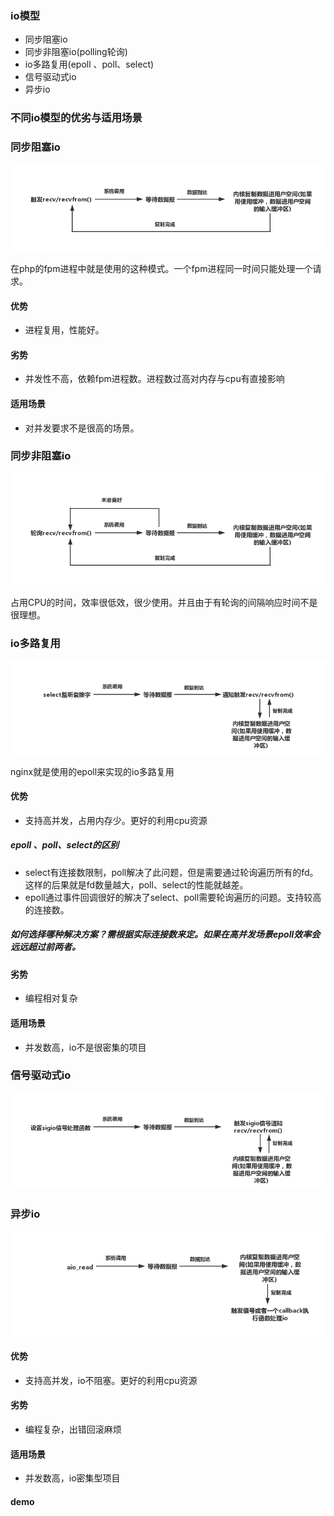 ### io模型
- 同步阻塞io
- 同步非阻塞io(polling轮询)
- io多路复用(epoll 、poll、select)
- 信号驱动式io
- 异步io

### 不同io模型的优劣与适用场景

### 同步阻塞io
![同步阻塞io](io1.png)

在php的fpm进程中就是使用的这种模式。一个fpm进程同一时间只能处理一个请求。
#### 优势
- 进程复用，性能好。
#### 劣势
- 并发性不高，依赖fpm进程数。进程数过高对内存与cpu有直接影响
#### 适用场景
- 对并发要求不是很高的场景。

### 同步非阻塞io
![同步非阻塞io](io2.png)

占用CPU的时间，效率很低效，很少使用。并且由于有轮询的间隔响应时间不是很理想。

### io多路复用
![io多路复用](io3.png)

nginx就是使用的epoll来实现的io多路复用
#### 优势
- 支持高并发，占用内存少。更好的利用cpu资源
##### epoll 、poll、select的区别
- select有连接数限制，poll解决了此问题，但是需要通过轮询遍历所有的fd。这样的后果就是fd数量越大，poll、select的性能就越差。
- epoll通过事件回调很好的解决了select、poll需要轮询遍历的问题。支持较高的连接数。
##### 如何选择哪种解决方案？需根据实际连接数来定。如果在高并发场景epoll效率会远远超过前两者。
#### 劣势
- 编程相对复杂 
#### 适用场景
- 并发数高，io不是很密集的项目

### 信号驱动式io
![信号驱动式io](io4.png)

### 异步io
![异步io](io5.png)

#### 优势
- 支持高并发，io不阻塞。更好的利用cpu资源
#### 劣势
- 编程复杂，出错回滚麻烦
#### 适用场景
- 并发数高，io密集型项目

#### demo
